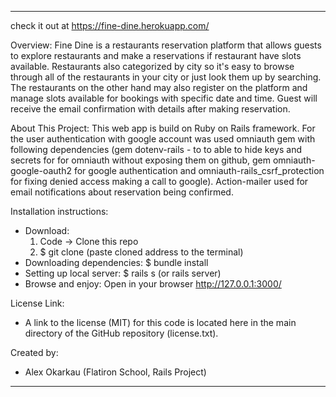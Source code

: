 ________________________________________________________________________________________________________________________
check it out at https://fine-dine.herokuapp.com/

Overview:
  Fine Dine is a restaurants reservation platform that allows guests to explore restaurants and make a reservations if restaurant have slots available. Restaurants also categorized by city so it's easy to browse through all of the restaurants in your city or just look them up by searching. The restaurants on the other hand may also register on the platform and manage slots available for bookings with specific date and time. Guest will receive the email confirmation with details after making reservation.

About This Project:
  This web app is build on Ruby on Rails framework. For the user authentication with google account was used omniauth gem with following dependencies (gem dotenv-rails - to to able to hide keys and secrets for for omniauth without exposing them on github, gem omniauth-google-oauth2 for google authentication and omniauth-rails_csrf_protection for fixing denied access making a call to google). Action-mailer used for email notifications about reservation being confirmed.


Installation instructions:
  * Download:
    1) Code -> Clone this repo
    2) $ git clone (paste cloned address to the terminal)
  * Downloading dependencies:
    $ bundle install
  * Setting up local server:
    $ rails s (or rails server)
  * Browse and enjoy:
    Open in your browser http://127.0.0.1:3000/

License Link:
  * A link to the license (MIT) for this code is located here in the main directory of the GitHub repository (license.txt).

Created by:
  * Alex Okarkau (Flatiron School, Rails Project)
  ________________________________________________________________________________________________________________________
